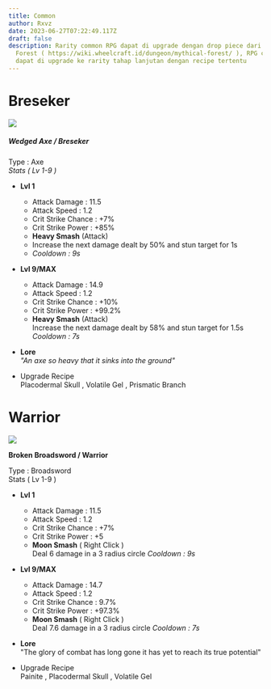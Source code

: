```yaml
---
title: Common
author: Rxvz
date: 2023-06-27T07:22:49.117Z
draft: false
description: Rarity common RPG dapat di upgrade dengan drop piece dari Mythical
  Forest ( https://wiki.wheelcraft.id/dungeon/mythical-forest/ ), RPG common
  dapat di upgrade ke rarity tahap lanjutan dengan recipe tertentu
---
```

# Breseker

![](/img/uploads/screenshot-2023-06-27-150814.png)

##### Wedged Axe / Breseker

Type : Axe\
*Stats ( Lv 1-9 )*

* **Lvl 1**

  * Attack Damage : 11.5
  * Attack Speed : 1.2
  * Crit Strike Chance : +7%
  * Crit Strike Power : +85%
  * **Heavy Smash** (Attack)
  * Increase the next damage dealt by 50% and stun target for 1s
  * *Cooldown : 9s*
* **Lvl 9/MAX**

  * Attack Damage : 14.9
  * Attack Speed : 1.2
  * Crit Strike Chance : +10%
  * Crit Strike Power : +99.2%
  * **Heavy Smash** (Attack)\
    Increase the next damage dealt by 58% and stun target for 1.5s *Cooldown : 7s*
* **Lore**\
  *"An axe so heavy that it sinks into the ground"*
* Upgrade Recipe\
  Placodermal Skull , Volatile Gel , Prismatic Branch



# Warrior

![](/img/uploads/screenshot-2023-06-27-151038.png)

**Broken Broadsword / Warrior**

Type : Broadsword\
Stats ( Lv 1-9 )

* **Lvl 1**

  * Attack Damage : 11.5
  * Attack Speed : 1.2
  * Crit Strike Chance : +7%
  * Crit Strike Power : +5
  * **Moon Smash** ( Right Click )\
    Deal 6 damage in a 3 radius circle *Cooldown : 9s*
* **Lvl 9/MAX**

  * Attack Damage : 14.7
  * Attack Speed : 1.2
  * Crit Strike Chance : 9.7%
  * Crit Strike Power : +97.3%
  * **Moon Smash** ( Right Click )\
    Deal 7.6 damage in a 3 radius circle *Cooldown : 7s*
* **Lore**\
  "The glory of combat has long gone it has yet to reach its true potential"
* Upgrade Recipe\
  Painite , Placodermal Skull , Volatile Gel